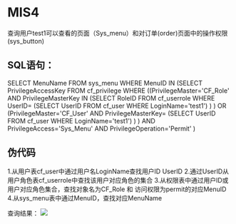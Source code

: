 # MIS4

 查询用户test1可以查看的页面（Sys_menu）和对订单(order)页面中的操作权限(sys_button)

## SQL语句：

SELECT MenuName 
FROM sys_menu 
WHERE MenuID IN
(SELECT PrivilegeAccessKey
FROM cf_privilege
WHERE ((PrivilegeMaster='CF_Role' AND PrivilegeMasterKey IN
(SELECT RoleID
FROM cf_userrole
WHERE UserID=
(SELECT UserID
FROM cf_user
WHERE LoginName='test1')
)
)
OR (PrivilegeMaster='CF_User' AND PrivilegeMasterKey=
(SELECT UserID
FROM cf_user
WHERE LoginName='test1')
)
)
AND PrivilegeAccess='Sys_Menu'
AND PrivilegeOperation='Permit'
) 

## 伪代码
1.从用户表cf_user中通过用户名LoginName查找用户ID UserID
2.通过UserID从用户角色表cf_userrole中查找该用户对应角色的集合
3.从权限表中通过用户ID或用户对应角色集合，查找对象名为CF_Role 和 访问权限为permit的对应MenuID
4.从sys_menu表中通过MenuID，查找对应MenuName

查询结果：
![](/)

